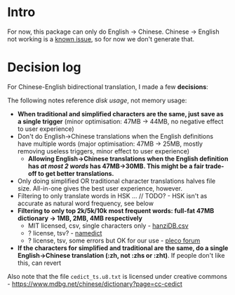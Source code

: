 # Intro
For now, this package can only do English -> Chinese. 
Chinese -> English not working is a [known issue](https://github.com/federico-terzi/espanso/issues/101), so for now we don't generate that.

# Decision log

For Chinese-English bidirectional translation, I made a few **decisions**:

The following notes reference _disk usage_, not memory usage:
- **When traditional and simplified characters are the same, just save as a single trigger** (minor optimisation: 47MB -> 44MB, no negative effect to user experience)
- Don't do English->Chinese translations when the English definitions have multiple words (major optimisation: 47MB -> 25MB, mostly removing useless triggers, minor effect to user experience)
  - **Allowing English->Chinese translations when the English definition has _at most 2 words_ has 47MB->30MB. This might be a fair trade-off to get better translations.**
- Only doing simplified OR traditional character translations halves file size. All-in-one gives the best user experience, however.
- Filtering to only translate words in HSK ... // TODO? - HSK isn't as accurate as natural word frequency, see below
- **Filtering to only top 2k/5k/10k most frequent words: full-fat 47MB dictionary ->  1MB, 2MB, 4MB respectively**
  - MIT licensed, csv, single characters only - [hanziDB.csv](https://github.com/ruddfawcett/hanziDB.csv/blob/master/data/hanziDB.csv)
  - ? license, tsv? - [namedict](https://github.com/thyrlian/namedict/blob/master/data/Modern%20Chinese%20Character%20Frequency%20List)
  - ? license, tsv, some errors but OK for our use - [pleco forum](https://www.plecoforums.com/threads/word-frequency-list-based-on-a-15-billion-character-corpus-bcc-blcu-chinese-corpus.5859/)
- **If the characters for simplified and traditional are the same, do a single English->Chinese translation (:zh, not :zhs or :zht)**. If people don't like this, can revert
  
Also note that the file `cedict_ts.u8.txt` is licensed under creative commons - https://www.mdbg.net/chinese/dictionary?page=cc-cedict
